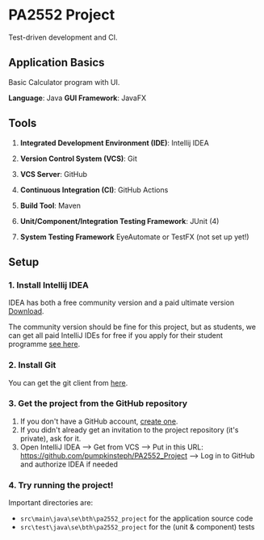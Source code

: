 # PA2552 Project
Test-driven development and CI.

## Application Basics
Basic Calculator program with UI.

**Language**: Java
**GUI Framework**: JavaFX

## Tools
1. **Integrated Development Environment (IDE)**: Intellij IDEA
2. **Version Control System (VCS)**: Git
3. **VCS Server**: GitHub
4. **Continuous Integration (CI)**: GitHub Actions
5. **Build Tool**: Maven
6. **Unit/Component/Integration Testing Framework**: JUnit (4)

7. **System Testing Framework** EyeAutomate or TestFX (not set up yet!)

## Setup
### 1. Install Intellij IDEA
IDEA has both a free community version and a paid ultimate version [Download](https://www.jetbrains.com/idea/download/#section=windows).

The community version should be fine for this project, but as students, we can get all paid IntelliJ IDEs for free if you
apply for their student programme [see here](https://www.jetbrains.com/community/education/#students).

### 2. Install Git
You can get the git client from [here](https://git-scm.com/downloads).

### 3. Get the project from the GitHub repository
1. If you don't have a GitHub account, [create one](https://github.com/).
2. If you didn't already get an invitation to the project repository (it's private), ask for it.
3. Open IntelliJ IDEA --> Get from VCS --> Put in this URL: https://github.com/pumpkinsteph/PA2552_Project --> Log in to GitHub and authorize IDEA if needed

### 4. Try running the project!
Important directories are:
- `src\main\java\se\bth\pa2552_project` for the application source code
- `src\test\java\se\bth\pa2552_project` for the (unit & component) tests
